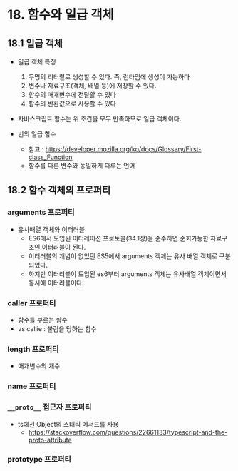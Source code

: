 # 18. 함수와 일급 객체

## 18.1 일급 객체

- 일급 객체 특징

  1. 무명의 리터럴로 생성할 수 있다. 즉, 런타임에 생성이 가능하다
  2. 변수나 자료구조(객체, 배열 등)에 저장할 수 있다.
  3. 함수의 매개변수에 전달할 수 있다
  4. 함수의 반환값으로 사용할 수 있다

- 자바스크립트 함수는 위 조건을 모두 만족하므로 일급 객체이다.

- 번외 일급 함수
  - 참고 : https://developer.mozilla.org/ko/docs/Glossary/First-class_Function
  - 함수를 다른 변수와 동일하게 다루는 언어

## 18.2 함수 객체의 프로퍼티

### arguments 프로퍼티

- 유사배열 객체와 이터러블
  - ES6에서 도입된 이터레이션 프로토콜(34.1장)을 준수하면 순회가능한 자료구조인 이터러블이 된다.
  - 이터러블의 개념이 없었던 ES5에서 arguments 객체는 유사 배열 객체로 구분되었다.
  - 하지만 이터러블이 도입된 es6부터 arguments 객체는 유사배열 객체이면서 동시에 이터러블이다

### caller 프로퍼티

- 함수를 부르는 함수
- vs callie : 불림을 당하는 함수

### length 프로퍼티

- 매개변수의 개수

### name 프로퍼티

### `__proto__` 접근자 프로퍼티

- ts에선 Object의 스태틱 메서드를 사용
  - https://stackoverflow.com/questions/22661133/typescript-and-the-proto-attribute

### prototype 프로퍼티

